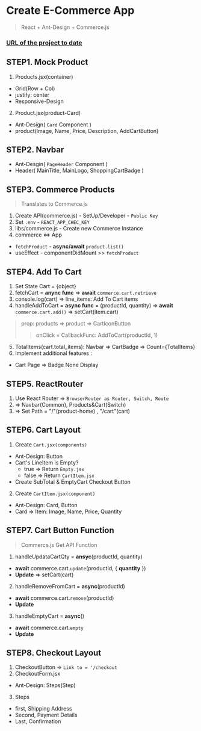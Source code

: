 # Create E-Commerce App 
> React + Ant-Design + Commerce.js 

### [URL of the project to date](https://practical-kalam-4cc2ea.netlify.app)

## STEP1. Mock Product
1. Products.jsx(container)
- Grid(Row + Col) 
- justify: center 
- Responsive-Design
  
2. Product.jsx(product-Card)
- Ant-Design( `Card` Component )
- product(Image, Name, Price, Description, AddCartButton)

## STEP2. Navbar
- Ant-Desgin( `PageHeader` Component )
- Header( MainTitle, MainLogo, ShoppingCartBadge )

## STEP3. Commerce Products
> Translates to Commerce.js
  
1. Create API(commerce.js) - SetUp/Developer - `Public Key`
2. Set `.env` - `REACT_APP_CHEC_KEY`
3. libs/commerce.js - Create new Commerce Instance
4. commerce <=> App
- `fetchProduct` - **async/await** `product.list()`
- useEffect - componentDidMount >> `fetchProduct`

## STEP4. Add To Cart
1. Set State Cart = {object}
2. fetchCart = **anync func** => **await** `commerce.cart.retrieve`
3. console.log(cart) => line_items: Add To Cart items
4. handleAddToCart = **async func** = (productId, quantity) => **await** `commerce.cart.add()` => setCart(item.cart)
> prop: products => product => CartIconButton
>> onClick = CallbackFunc: AddToCart(productId, 1)
5. TotalItems(cart.total_items): Navbar => CartBadge => Count={TotalItems}
6. Implement additional features : 
  - Cart Page => Badge None Display

## STEP5. ReactRouter
1. Use React Router => `BrowserRouter as Router, Switch, Route`
2. <Router> => Navbar(Common), Products&Cart(Switch)
3. <Route> => Set Path = "/"(product-home) , "/cart"(cart)

## STEP6. Cart Layout
1. Create `Cart.jsx(components)`
  - Ant-Design: Button
  - Cart's LineItem is Empty? 
    + true => Return `Empty.jsx` 
    + false => Return `CartItem.jsx`
  - Create SubTotal & EmptyCart Checkout Button 
2. Create `CartItem.jsx(component)`
  - Ant-Design: Card, Button
  - Card => Item: Image, Name, Price, Quantity

## STEP7. Cart Button Function
> Commerce.js Get API Function
  
1. handleUpdataCartQty = **ansyc**(productId, quantity)
  - **await** commerce.cart.`update`(productId, { **quantity** })
  - **Update** => setCart(cart)  
2. handleRemoveFromCart = **async**(productId)
  - **await** commerce.cart.`remove`(productId)
  - **Update**
3. handleEmptyCart = **async**()
  - **await** commerce.cart.`empty`
  - **Update**

## STEP8. Checkout Layout

1. CheckoutButton => `Link to = '/checkout`
2. CheckoutForm.jsx
  - Ant-Design: Steps(Step)
3. Steps
  - first, Shipping Address
  - Second, Payment Details
  - Last, Confirmation
